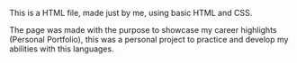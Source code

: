 This is a HTML file, made just by me, using basic HTML and CSS.

The page was made with the purpose to showcase my career highlights (Personal Portfolio), this was a personal project to practice and develop my abilities with this languages.
